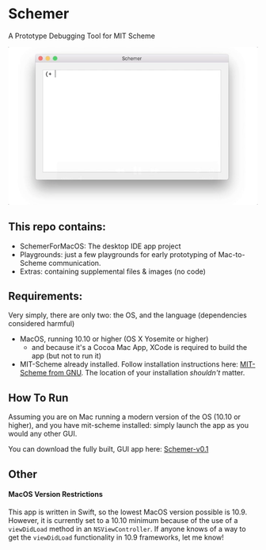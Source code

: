 # Schemer
A Prototype Debugging Tool for MIT Scheme

![Preview](https://raw.githubusercontent.com/kennethshawfriedman/Schemer/master/Extras/schemer-preview.gif?token=AGDHI4DV7rXRWaP7wYAq9lwe1TQrQzhlks5ZF6AFwA%3D%3D)

## This repo contains:

- SchemerForMacOS: The desktop IDE app project
- Playgrounds: just a few playgrounds for early prototyping of Mac-to-Scheme communication.
- Extras: containing supplemental files & images (no code)

## Requirements:

Very simply, there are only two: the OS, and the language (dependencies considered harmful)

- MacOS, running 10.10 or higher (OS X Yosemite or higher)
    - and because it's a Cocoa Mac App, XCode is required to build the app (but not to run it)
- MIT-Scheme already installed. Follow installation instructions here: [MIT-Scheme from GNU][install]. The location of your installation *shouldn't* matter.


[install]: https://www.gnu.org/software/mit-scheme/


## How To Run

Assuming you are on Mac running a modern version of the OS (10.10 or higher), and you have mit-scheme installed: simply launch the app as you would any other GUI.

You can download the fully built, GUI app here: [Schemer-v0.1][0.1]

[0.1]: https://github.com/kennethshawfriedman/Schemer/releases/download/v0.1/Schemer-v0.1.app.zip

## Other

#### MacOS Version Restrictions
This app is written in Swift, so the lowest MacOS version possible is 10.9. However, it is currently set to a 10.10 minimum because of the use of a `viewDidLoad` method in an `NSViewController`. If anyone knows of a way to get the `viewDidLoad` functionality in 10.9 frameworks, let me know!
